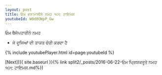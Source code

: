 ```yaml
---
layout: post
title: ਓਮ ਵਨਾਮਾਲੀਨੇ ਨਮਹ ੧੦੮ ਟਾਇਮਸ
youtubeId: W0d0OWpP_Gw
---
```

 
 
 ਓਮ ਥੈਜੋਪਹਾਰੀਨੇ ਨਮਹ  
 
 -  ਜੋ ਦੂਜਿਆਂ ਦੀ ਤਾਕਤ ਚੋਰੀ ਕਰਦਾ ਹੈ 
 
  
 
  
 
 
 
 
 
 


{% include youtubePlayer.html id=page.youtubeId %}
 
[Next]({{ site.baseurl }}{% link  split2/_posts/2016-06-22-ਓਮ ਪ੍ਰਿਯਕਰੂਤੇ ਨਮਹ ੧੦੮ ਟਾਇਮਸ.md%})
 
